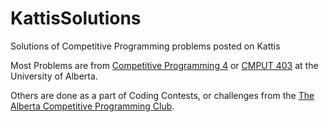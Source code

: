 # KattisSolutions
Solutions of Competitive Programming problems posted on Kattis

Most Problems are from [Competitive Programming 4](https://cpbook.net/) or [CMPUT 403](https://www.ualberta.ca/computing-science/undergraduate-studies/course-directory/courses/practical-algorithms.html) at the University of Alberta.

Others are done as a part of Coding Contests, or challenges from the [The Alberta Competitive Programming Club](https://webdocs.cs.ualberta.ca/~contest/).

